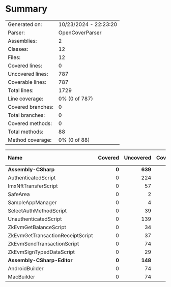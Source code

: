 ﻿# Summary
|||
|:---|:---|
| Generated on: | 10/23/2024 - 22:23:20 |
| Parser: | OpenCoverParser |
| Assemblies: | 2 |
| Classes: | 12 |
| Files: | 12 |
| Covered lines: | 0 |
| Uncovered lines: | 787 |
| Coverable lines: | 787 |
| Total lines: | 1729 |
| Line coverage: | 0% (0 of 787) |
| Covered branches: | 0 |
| Total branches: | 0 |
| Covered methods: | 0 |
| Total methods: | 88 |
| Method coverage: | 0% (0 of 88) |

|**Name**|**Covered**|**Uncovered**|**Coverable**|**Total**|**Line coverage**|**Covered**|**Total**|**Branch coverage**|**Covered**|**Total**|**Method coverage**|
|:---|---:|---:|---:|---:|---:|---:|---:|---:|---:|---:|---:|
|**Assembly-CSharp**|**0**|**639**|**639**|**1456**|**0%**|**0**|**0**|****|**0**|**74**|**0%**|
|AuthenticatedScript|0|224|224|432|0%|0|0||0|22|0%|
|ImxNftTransferScript|0|57|57|141|0%|0|0||0|5|0%|
|SafeArea|0|2|2|33|0%|0|0||0|1|0%|
|SampleAppManager|0|4|4|22|0%|0|0||0|8|0%|
|SelectAuthMethodScript|0|39|39|123|0%|0|0||0|6|0%|
|UnauthenticatedScript|0|139|139|294|0%|0|0||0|13|0%|
|ZkEvmGetBalanceScript|0|34|34|83|0%|0|0||0|4|0%|
|ZkEvmGetTransactionReceiptScript|0|37|37|93|0%|0|0||0|5|0%|
|ZkEvmSendTransactionScript|0|74|74|167|0%|0|0||0|6|0%|
|ZkEvmSignTypedDataScript|0|29|29|68|0%|0|0||0|4|0%|
|**Assembly-CSharp-Editor**|**0**|**148**|**148**|**273**|**0%**|**0**|**0**|****|**0**|**14**|**0%**|
|AndroidBuilder|0|74|74|140|0%|0|0||0|7|0%|
|MacBuilder|0|74|74|133|0%|0|0||0|7|0%|
